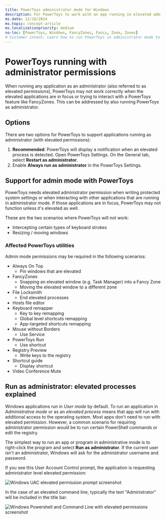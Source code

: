 ```yaml
---
title: PowerToys administrator mode for Windows
description: For PowerToys to work with an app running in elevated admin mode, PowerToys must be running in administrator mode as well.
ms.date: 11/19/2024
ms.topic: concept-article
ms.localizationpriority: medium
no-loc: [PowerToys, Windows, FancyZones, Fancy, Zone, Zones]
# Customer intent: Learn how to run PowerToys in administrator mode to work with apps running in elevated admin mode.
---
```


# PowerToys running with administrator permissions

When running any application as an administrator (also referred to as elevated permissions), PowerToys may not work correctly when the elevated applications are in focus or trying to interact with a PowerToys feature like FancyZones. This can be addressed by also running PowerToys as administrator.

## Options

There are two options for PowerToys to support applications running as administrator (with elevated permissions):

1. **Recommended**: PowerToys will display a notification when an elevated process is detected. Open PowerToys Settings. On the General tab, select **Restart as administrator**.
2. Enable **Always run as administrator** in the PowerToys Settings.

## Support for admin mode with PowerToys

PowerToys needs elevated administrator permission when writing protected system settings or when interacting with other applications that are running in administrator mode. If those applications are in focus, PowerToys may not function unless it's elevated as well.

These are the two scenarios where PowerToys will not work:

- Intercepting certain types of keyboard strokes
- Resizing / moving windows

### Affected PowerToys utilities

Admin mode permissions may be required in the following scenarios:

- Always On Top
  - Pin windows that are elevated
- FancyZones
  - Snapping an elevated window (e.g. Task Manager) into a Fancy Zone
  - Moving the elevated window to a different zone
- File Locksmith
  - End elevated processes
- Hosts file editor
- Keyboard remapper
  - Key to key remapping
  - Global level shortcuts remapping
  - App-targeted shortcuts remapping
- Mouse without Borders
  - Use Service
- PowerToys Run
  - Use shortcut
- Registry Preview
  - Write keys to the registry
- Shortcut guide
  - Display shortcut
- Video Conference Mute

## Run as administrator: elevated processes explained

Windows applications run in _User mode_ by default. To run an application in _Administrative mode_ or as an _elevated process_ means that app will run with additional access to the operating system. Most apps don't need to run with elevated permission. However, a common scenario for requiring administrator permission would be to run certain PowerShell commands or edit the registry.

The simplest way to run an app or program in administrative mode is to right-click the program and select **Run as administrator**. If the current user isn't an administrator, Windows will ask for the administrator username and password.

If you see this User Account Control prompt, the application is requesting administrator level elevated permission:

![Windows UAC elevated permission prompt screenshot](../images/pt-admin-prompt.png)

In the case of an elevated command line, typically the text "Administrator" will be included in the title bar.

![Windows Powershell and Command Line with elevated permissions screenshot](../images/pt-admin-terminal.png)
